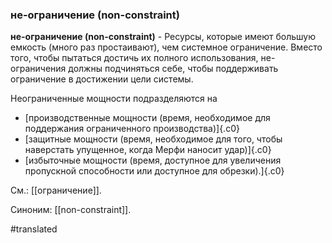 ### не-ограничение (non-constraint)

**не-ограничение (non-constraint)** - Ресурсы, которые имеют большую емкость (много раз простаивают), чем системное ограничение. Вместо того, чтобы пытаться достичь их полного использования, не-ограничения должны подчиняться себе, чтобы поддерживать ограничение в достижении цели системы.

Неограниченные мощности подразделяются на

-   [производственные мощности (время, необходимое для поддержания ограниченного производства)]{.c0}
-   [защитные мощности (время, необходимое для того, чтобы наверстать упущенное, когда Мерфи наносит удар)]{.c0}
-   [избыточные мощности (время, доступное для увеличения пропускной способности или доступное для обрезки).]{.c0}

См.: [[ограничение]].

Синоним: [[non-constraint]].

#translated
